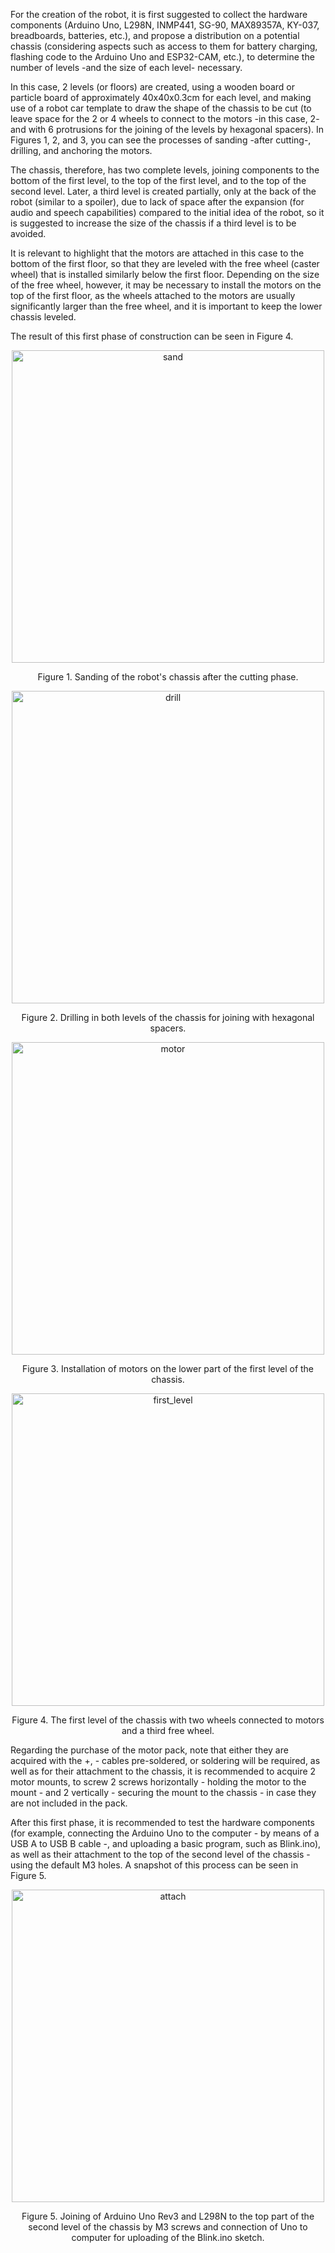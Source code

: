 For the creation of the robot, it is first suggested to collect the hardware components (Arduino Uno, L298N, INMP441, SG-90, MAX89357A, KY-037, breadboards, batteries, etc.), and propose a distribution on a potential chassis (considering aspects such as access to them for battery charging, flashing code to the Arduino Uno and ESP32-CAM, etc.), to determine the number of levels -and the size of each level- necessary.

In this case, 2 levels (or floors) are created, using a wooden board or particle board of approximately 40x40x0.3cm for each level, and making use of a robot car template to draw the shape of the chassis to be cut (to leave space for the 2 or 4 wheels to connect to the motors -in this case, 2- and with 6 protrusions for the joining of the levels by hexagonal spacers). In Figures 1, 2, and 3, you can see the processes of sanding -after cutting-, drilling, and anchoring the motors.

The chassis, therefore, has two complete levels, joining components to the bottom of the first level, to the top of the first level, and to the top of the second level. Later, a third level is created partially, only at the back of the robot (similar to a spoiler), due to lack of space after the expansion (for audio and speech capabilities) compared to the initial idea of the robot, so it is suggested to increase the size of the chassis if a third level is to be avoided.

It is relevant to highlight that the motors are attached in this case to the bottom of the first floor, so that they are leveled with the free wheel (caster wheel) that is installed similarly below the first floor. Depending on the size of the free wheel, however, it may be necessary to install the motors on the top of the first floor, as the wheels attached to the motors are usually significantly larger than the free wheel, and it is important to keep the lower chassis leveled.

The result of this first phase of construction can be seen in Figure 4.
<div align="center"><img width="500" alt="sand" src="https://github.com/Any-Winter-4079/Transformer_Robot/assets/50542132/dc2a5f76-a026-4f6a-ab81-25aafd2552d3">
  <p>Figure 1. Sanding of the robot's chassis after the cutting phase.</p>
</div>
<div align="center"><img width="500" alt="drill" src="https://github.com/Any-Winter-4079/Transformer_Robot/assets/50542132/b24a6268-7095-434d-ac06-69c8f85bd6d6">
  <p>Figure 2. Drilling in both levels of the chassis for joining with hexagonal spacers.</p>
</div>
<div align="center"><img width="500" alt="motor" src="https://github.com/Any-Winter-4079/Transformer_Robot/assets/50542132/a28444a3-977f-4c02-9657-413754f5de1b">
  <p>Figure 3. Installation of motors on the lower part of the first level of the chassis.</p>
</div>
<div align="center"><img width="500" alt="first_level" src="https://github.com/Any-Winter-4079/Transformer_Robot/assets/50542132/b55729d7-3c2b-4a74-b6a4-3feb76642fd3">
<p>Figure 4. The first level of the chassis with two wheels connected to motors and a third free wheel.</p>
</div>

Regarding the purchase of the motor pack, note that either they are acquired with the +, - cables pre-soldered, or soldering will be required, as well as for their attachment to the chassis, it is recommended to acquire 2 motor mounts, to screw 2 screws horizontally - holding the motor to the mount - and 2 vertically - securing the mount to the chassis - in case they are not included in the pack.

After this first phase, it is recommended to test the hardware components (for example, connecting the Arduino Uno to the computer - by means of a USB A to USB B cable -, and uploading a basic program, such as Blink.ino), as well as their attachment to the top of the second level of the chassis - using the default M3 holes. A snapshot of this process can be seen in Figure 5.

<div align="center"><img width="500" alt="attach" src="https://github.com/Any-Winter-4079/Transformer_Robot/assets/50542132/18a8485e-dd92-484f-84cb-da1406c7e1e5">
  <p>Figure 5. Joining of Arduino Uno Rev3 and L298N to the top part of the second level of the chassis by M3 screws and connection of Uno to computer for uploading of the Blink.ino sketch.</p>
</div>
